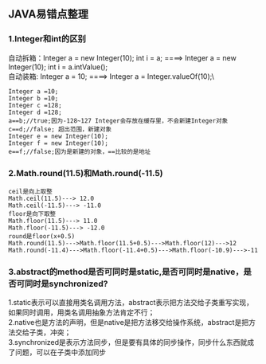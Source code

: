 ## JAVA易错点整理

### 1.Integer和int的区别
自动拆箱：Integer a = new Integer(10); int i = a; ====> Integer a = new Integer(10); int i = a.intValue();\
自动装箱: Integer a = 10; ====> Integer a = Integer.valueOf(10);\
    
    Integer a =10;
    Integer b =10;
    Integer c =128;
    Integer d =128;
    a==b;//true;因为-128~127 Integer会存放在缓存里，不会新建Integer对象
    c==d;//false; 超出范围，新建对象
    Integer e = new Integer(10);
    Integer f = new Integer(10);
    e==f;//false;因为是新建的对象，==比较的是地址

### 2.Math.round(11.5)和Math.round(-11.5)
    ceil是向上取整
    Math.ceil(11.5)---> 12.0
    Math.ceil(-11.5)---> -11.0
    floor是向下取整
    Math.floor(11.5)---> 11.0
    Math.floor(-11.5)---> -12.0
    round是floor(x+0.5)
    Math.round(11.5)--->Math.floor(11.5+0.5)--->Math.floor(12)--->12
    Math.round(-11.4)--->Math.floor(-11.4+0.5)--->Math.floor(-10.9)--->-11

### 3.abstract的method是否可同时是static,是否可同时是native，是否可同时是synchronized?
1.static表示可以直接用类名调用方法，abstract表示把方法交给子类重写实现，如果同时调用，用类名调用抽象方法肯定不行；\
2.native也是方法的声明，但是native是把方法移交给操作系统，abstract是把方法交给子类，冲突；\
3.synchronized是表示方法同步，但是要有具体的同步操作，同步什么东西就成了问题，可以在子类中添加同步

###
